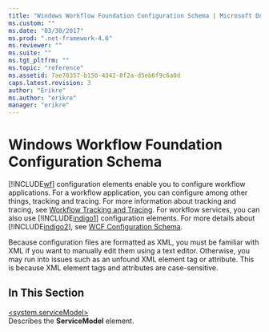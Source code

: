 ```yaml
---
title: "Windows Workflow Foundation Configuration Schema | Microsoft Docs"
ms.custom: ""
ms.date: "03/30/2017"
ms.prod: ".net-framework-4.6"
ms.reviewer: ""
ms.suite: ""
ms.tgt_pltfrm: ""
ms.topic: "reference"
ms.assetid: 7ae70357-b150-4342-8f2a-d5eb6f9c6a0d
caps.latest.revision: 3
author: "Erikre"
ms.author: "erikre"
manager: "erikre"
---
```

# Windows Workflow Foundation Configuration Schema
[!INCLUDE[wf](../../../../../includes/wf-md.md)] configuration elements enable you to configure workflow applications. For a workflow application, you can configure among other things, tracking and tracing. For more information about tracking and tracing, see [Workflow Tracking and Tracing](../../../../../docs/framework/wf/workflow-tracking-and-tracing.md). For workflow services, you can also use [!INCLUDE[indigo1](../../../../../includes/indigo1-md.md)] configuration elements. For more details about [!INCLUDE[indigo2](../../../../../includes/indigo2-md.md)], see [WCF Configuration Schema](../../../../../docs/framework/configuring-apps/file-schema/wcf/index.md).  
  
 Because configuration files are formatted as XML, you must be familiar with XML if you want to manually edit them using a text editor. Otherwise, you may run into issues such as an unfound XML element tag or attribute. This is because XML element tags and attributes are case-sensitive.  
  
## In This Section  
 [\<system.serviceModel>](../../../../../docs/framework/configuring-apps/file-schema/wf/system-servicemodel-of-workflow.md)  
 Describes the **ServiceModel** element.